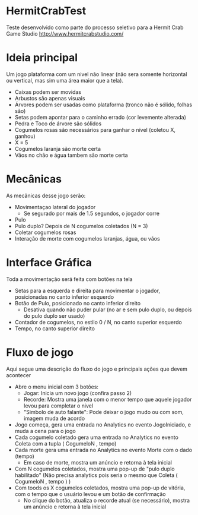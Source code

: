 # HermitCrabTest
Teste desenvolvido como parte do processo seletivo para a Hermit Crab Game Studio http://www.hermitcrabstudio.com/


# Ideia principal

Um jogo plataforma com um nivel não linear (não sera somente horizontal ou vertical, mas sim uma área maior que a tela).

- Caixas podem ser movidas
- Arbustos são apenas visuais
- Árvores podem ser usadas como plataforma (tronco não é sólido, folhas são)
- Setas podem apontar para o caminho errado (cor levemente alterada)
- Pedra e Toco de árvore são sólidos
- Cogumelos rosas são necessários para ganhar o nível (coletou X, ganhou)
- X = 5
- Cogumelos laranja são morte certa
- Vãos no chão e água tambem são morte certa

# Mecânicas

As mecânicas desse jogo serão:

- Movimentaçao lateral do jogador
  - Se segurado por mais de 1.5 segundos, o jogador corre
- Pulo
- Pulo duplo? Depois de N cogumelos coletados (N = 3)
- Coletar cogumelos rosas
- Interação de morte com cogumelos laranjas, água, ou vãos

# Interface Gráfica

Toda a movimentação será feita com botões na tela

- Setas para a esquerda e direita para movimentar o jogador, posicionadas no canto inferior esquerdo
- Botão de Pulo, posicionado no canto inferior direito
  - Desativa quando não puder pular (no ar e sem pulo duplo, ou depois do pulo duplo ser usado)
- Contador de cogumelos, no estilo 0 / N, no canto superior esquerdo
- Tempo, no canto superior direito

# Fluxo de jogo

Aqui segue uma descrição do fluxo do jogo e principais ações que devem acontecer

- Abre o menu inicial com 3 botões:
  - Jogar: Inicia um novo jogo (confira passo 2)
  - Recorde: Mostra uma janela com o menor tempo que aquele jogador levou para completar o nivel
  - "Simbolo de auto falante": Pode deixar o jogo mudo ou com som, imagem muda de acordo
- Jogo começa, gera uma entrada no Analytics no evento JogoIniciado, e muda a cena para o jogo
- Cada cogumelo coletado gera uma entrada no Analytics no evento Coleta com a tupla ( CogumeloN , tempo)
- Cada morte gera uma entrada no Analytics no evento Morte com o dado (tempo)
  - Em caso de morte, mostra um anúncio e retorna à tela inicial
- Com N cogumelos coletados, mostra uma pop-up de "pulo duplo habilitado" (Não precisa analytics pois seria o mesmo que Coleta ( CogumeloN , tempo ) )
- Com toods os X cogumelos coletados, mostra uma pop-up de vitória, com o tempo que o usuário levou e um botão de confirmação
  - No clique do botão, atualiza o recorde atual (se necessário), mostra um anúncio e retorna à tela inicial
